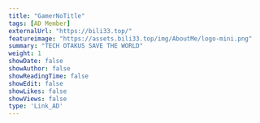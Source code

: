 ```yaml
---
title: "GamerNoTitle"
tags: [AD Member]
externalUrl: "https://bili33.top/"
featureimage: "https://assets.bili33.top/img/AboutMe/logo-mini.png"
summary: "TECH OTAKUS SAVE THE WORLD"
weight: 1
showDate: false
showAuthor: false
showReadingTime: false
showEdit: false
showLikes: false
showViews: false
type: 'Link_AD'
---
```

